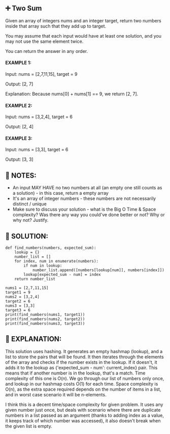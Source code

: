 ## :heavy_plus_sign: Two Sum
Given an array of integers nums and an integer target, return two numbers inside that array such that they add up to target.

You may assume that each input would have at least one solution, and you may not use the same element twice.

You can return the answer in any order.

#### EXAMPLE 1:
Input: nums = [2,7,11,15], target = 9

Output: [2, 7]

Explanation: Because nums[0] + nums[1] == 9, we return [2, 7].

#### EXAMPLE 2:
Input: nums = [3,2,4], target = 6

Output: [2, 4]

#### EXAMPLE 3:
Input: nums = [3,3], target = 6

Output: [3, 3]

## :pencil: NOTES:
* An input MAY HAVE no two numbers at all (an empty one still counts as a solution) - in this case, return a empty array
* It's an array of integer numbers - these numbers are not necessarily distinct / unique
* Make sure to discuss your solution - what is the Big O Time & Space complexity? Was there any way you could've done better or not? Why or why not? Justify.

## :checkered_flag: SOLUTION:
```
def find_numbers(numbers, expected_sum):
    lookup = {}
    number_list = []
    for index, num in enumerate(numbers):
        if num in lookup:
            number_list.append([numbers[lookup[num]], numbers[index]])
        lookup[expected_sum - num] = index
    return number_list

nums1 = [2,7,11,15]
target1 = 9
nums2 = [3,2,4]
target2 = 6
nums3 = [3,3]
target3 = 6
print(find_numbers(nums1, target1))
print(find_numbers(nums2, target2))
print(find_numbers(nums3, target3))
```

## :tophat: EXPLANATION:

This solution uses hashing. It generates an empty hashmap (lookup), and a list to store the pairs that will be found. It then iterates through the elements of the array and checks if the number exists in the lookup. If it doesn't, it adds it to the lookup as {'expected_sum - num': current_index} pair. This means that if another number is in the lookup, that's a match.
Time complexity of this one is O(n). We go through our list of numbers only once, and lookup in our hashmap costs O(1) for each time.
Space complexity is O(n), as the extra space required depends on the number of items in a list, and in worst case scenario it will be n-elements.

I think this is a decent time/space complexity for given problem. It uses any given number just once, but deals with scenario where there are duplicate numbers in a list passed as an argument (thanks to adding index as a value, it keeps track of which number was accessed), it also doesn't break when the given list is empty. 